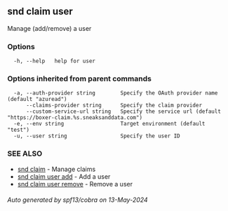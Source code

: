 ## snd claim user

Manage (add/remove) a user

### Options

```
  -h, --help   help for user
```

### Options inherited from parent commands

```
  -a, --auth-provider string        Specify the OAuth provider name (default "azuread")
      --claims-provider string      Specify the claim provider
      --custom-service-url string   Specify the service url (default "https://boxer-claim.%s.sneaksanddata.com")
  -e, --env string                  Target environment (default "test")
  -u, --user string                 Specify the user ID
```

### SEE ALSO

* [snd claim](snd_claim.md)	 - Manage claims
* [snd claim user add](snd_claim_user_add.md)	 - Add a user
* [snd claim user remove](snd_claim_user_remove.md)	 - Remove a user

###### Auto generated by spf13/cobra on 13-May-2024

